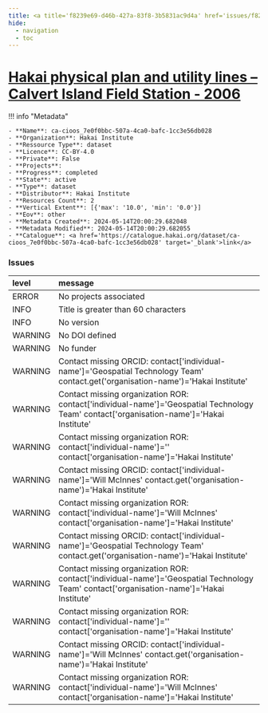 ```yaml
---
title: <a title='f8239e69-d46b-427a-83f8-3b5831ac9d4a' href='issues/f8239e69-d46b-427a-83f8-3b5831ac9d4a/' target='_blank'>Hakai physical plan and utility lines – Calvert Island Field Station - 2006</a>
hide:
  - navigation
  - toc
---
```


# <a title='f8239e69-d46b-427a-83f8-3b5831ac9d4a' href='issues/f8239e69-d46b-427a-83f8-3b5831ac9d4a/' target='_blank'>Hakai physical plan and utility lines – Calvert Island Field Station - 2006</a>

<div id='map'></div>

!!! info "Metadata"
    
    - **Name**: ca-cioos_7e0f0bbc-507a-4ca0-bafc-1cc3e56db028 
    - **Organization**: Hakai Institute 
    - **Ressource Type**: dataset 
    - **Licence**: CC-BY-4.0 
    - **Private**: False 
    - **Projects**:  
    - **Progress**: completed 
    - **State**: active 
    - **Type**: dataset 
    - **Distributor**: Hakai Institute 
    - **Resources Count**: 2 
    - **Vertical Extent**: [{'max': '10.0', 'min': '0.0'}] 
    - **Eov**: other 
    - **Metadata Created**: 2024-05-14T20:00:29.682048 
    - **Metadata Modified**: 2024-05-14T20:00:29.682055 
    - **Catalogue**: <a href='https://catalogue.hakai.org/dataset/ca-cioos_7e0f0bbc-507a-4ca0-bafc-1cc3e56db028' target='_blank'>link</a> 

### Issues

| level   | message                                                                                                                                   |
|:--------|:------------------------------------------------------------------------------------------------------------------------------------------|
| ERROR   | No projects associated                                                                                                                    |
| INFO    | Title is greater than 60 characters                                                                                                       |
| INFO    | No version                                                                                                                                |
| WARNING | No DOI defined                                                                                                                            |
| WARNING | No funder                                                                                                                                 |
| WARNING | Contact missing ORCID: contact['individual-name']='Geospatial Technology Team' contact.get('organisation-name')='Hakai Institute'         |
| WARNING | Contact missing organization ROR:  contact['individual-name']='Geospatial Technology Team' contact['organisation-name']='Hakai Institute' |
| WARNING | Contact missing organization ROR:  contact['individual-name']='' contact['organisation-name']='Hakai Institute'                           |
| WARNING | Contact missing ORCID: contact['individual-name']='Will McInnes' contact.get('organisation-name')='Hakai Institute'                       |
| WARNING | Contact missing organization ROR:  contact['individual-name']='Will McInnes' contact['organisation-name']='Hakai Institute'               |
| WARNING | Contact missing ORCID: contact['individual-name']='Geospatial Technology Team' contact.get('organisation-name')='Hakai Institute'         |
| WARNING | Contact missing organization ROR:  contact['individual-name']='Geospatial Technology Team' contact['organisation-name']='Hakai Institute' |
| WARNING | Contact missing organization ROR:  contact['individual-name']='' contact['organisation-name']='Hakai Institute'                           |
| WARNING | Contact missing ORCID: contact['individual-name']='Will McInnes' contact.get('organisation-name')='Hakai Institute'                       |
| WARNING | Contact missing organization ROR:  contact['individual-name']='Will McInnes' contact['organisation-name']='Hakai Institute'               |

<script>
   document.addEventListener("DOMContentLoaded", function() {
    var map = L.map('map').setView([51.505, -125.09], 5);
    L.tileLayer('https://tile.openstreetmap.org/{z}/{x}/{y}.png', {
        maxZoom: 19,
        attribution: '&copy; <a href="http://www.openstreetmap.org/copyright">OpenStreetMap</a>'
    }).addTo(map);
    var geojsonFeature = {
        "type": "Feature",
        "properties": {
            "name" : "<a title='f8239e69-d46b-427a-83f8-3b5831ac9d4a' href='issues/f8239e69-d46b-427a-83f8-3b5831ac9d4a/' target='_blank'>Hakai physical plan and utility lines – Calvert Island Field Station - 2006</a>"
        },
        "geometry": {'type': 'Polygon', 'coordinates': [[[-128.13541603114572, 51.65216411387959], [-128.12786293055976, 51.65216411387959], [-128.12786293055976, 51.6557318761607], [-128.13541603114572, 51.6557318761607], [-128.13541603114572, 51.65216411387959]]]}
    }
    L.geoJSON(geojsonFeature).addTo(map);
   })
</script>